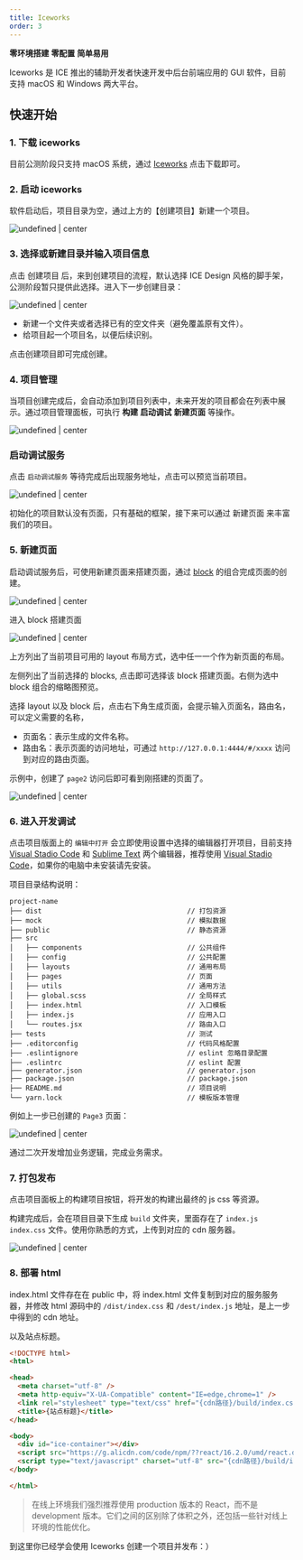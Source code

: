 ```yaml
---
title: Iceworks
order: 3
---
```


**零环境搭建** **零配置** **简单易用**

Iceworks 是 ICE 推出的辅助开发者快速开发中后台前端应用的 GUI 软件，目前支持 macOS 和 Windows 两大平台。

## 快速开始

### 1. 下载 iceworks

目前公测阶段只支持 macOS 系统，通过 [Iceworks](https://alibaba.github.io/ice/#/iceworks) 点击下载即可。

### 2. 启动 iceworks

软件启动后，项目目录为空，通过上方的【创建项目】新建一个项目。

![undefined | center](https://img.alicdn.com/tfs/TB14o5YlsjI8KJjSsppXXXbyVXa-1648-1128.png)

### 3. 选择或新建目录并输入项目信息

点击 创建项目 后，来到创建项目的流程，默认选择 ICE Design 风格的脚手架，公测阶段暂只提供此选择。进入下一步创建目录：

![undefined | center](https://img.alicdn.com/tfs/TB1hJMUi5qAXuNjy1XdXXaYcVXa-1648-1128.png)

* 新建一个文件夹或者选择已有的空文件夹（避免覆盖原有文件）。
* 给项目起一个项目名，以便后续识别。

点击创建项目即可完成创建。

### 4. 项目管理

当项目创建完成后，会自动添加到项目列表中，未来开发的项目都会在列表中展示。通过项目管理面板，可执行 **构建** **启动调试** **新建页面** 等操作。

![undefined | center](https://img.alicdn.com/tfs/TB1o0rOksLJ8KJjy0FnXXcFDpXa-1424-1184.png)

### 启动调试服务

点击 `启动调试服务` 等待完成后出现服务地址，点击可以预览当前项目。

![undefined | center](https://img.alicdn.com/tfs/TB1tsaHksrI8KJjy0FhXXbfnpXa-2586-1398.png)

初始化的项目默认没有页面，只有基础的框架，接下来可以通过 新建页面 来丰富我们的项目。

### 5. 新建页面

启动调试服务后，可使用新建页面来搭建页面，通过 [block](https://alibaba.github.io/ice/#/template/block) 的组合完成页面的创建。

![undefined | center](https://img.alicdn.com/tfs/TB1uiuIkC_I8KJjy0FoXXaFnVXa-1424-1184.png)

进入 block 搭建页面

![undefined | center](https://img.alicdn.com/tfs/TB1boqPlsrI8KJjy0FhXXbfnpXa-1704-1184.png)

上方列出了当前项目可用的 layout 布局方式，选中任一一个作为新页面的布局。

左侧列出了当前选择的 blocks, 点击即可选择该 block 搭建页面。右侧为选中 block 组合的缩略图预览。

选择 layout 以及 block 后，点击右下角生成页面，会提示输入页面名，路由名，可以定义需要的名称，

* 页面名：表示生成的文件名称。
* 路由名：表示页面的访问地址，可通过 `http://127.0.0.1:4444/#/xxxx` 访问到对应的路由页面。

示例中，创建了 `page2` 访问后即可看到刚搭建的页面了。

![undefined | center](https://img.alicdn.com/tfs/TB15mjklv6H8KJjy0FjXXaXepXa-1704-1184.png)

### 6. 进入开发调试

点击项目版面上的 `编辑中打开` 会立即使用设置中选择的编辑器打开项目，目前支持 [Visual Stadio Code](https://code.visualstudio.com/) 和 [Sublime Text](https://www.sublimetext.com/) 两个编辑器，推荐使用 [Visual Stadio Code](https://code.visualstudio.com/)，如果你的电脑中未安装请先安装。

项目目录结构说明：

```
project-name
├── dist                                    // 打包资源
├── mock                                    // 模拟数据
├── public                                  // 静态资源
├── src
│   ├── components                          // 公共组件
│   ├── config                              // 公共配置
│   ├── layouts                             // 通用布局
│   ├── pages                               // 页面
│   ├── utils                               // 通用方法
│   ├── global.scss                         // 全局样式
│   ├── index.html                          // 入口模板
│   ├── index.js                            // 应用入口
│   └── routes.jsx                          // 路由入口
├── tests                                   // 测试
├── .editorconfig                           // 代码风格配置
├── .eslintignore                           // eslint 忽略目录配置
├── .eslintrc                               // eslint 配置
├── generator.json                          // generator.json
├── package.json                            // package.json
├── README.md                               // 项目说明
└── yarn.lock                               // 模板版本管理
```

例如上一步已创建的 `Page3` 页面：

![undefined | center](https://img.alicdn.com/tfs/TB1E912kwvD8KJjy0FlXXagBFXa-1810-1126.png)

通过二次开发增加业务逻辑，完成业务需求。

### 7. 打包发布

点击项目面板上的构建项目按钮，将开发的构建出最终的 js css 等资源。

构建完成后，会在项目目录下生成 `build` 文件夹，里面存在了 `index.js` `index.css` 文件。使用你熟悉的方式，上传到对应的 cdn 服务器。

![undefined | center](https://img.alicdn.com/tfs/TB1hCjMlx6I8KJjy0FgXXXXzVXa-1082-814.png)

### 8. 部署 html

index.html 文件存在在 public 中，将 index.html 文件复制到对应的服务服务器，并修改 html 源码中的 `/dist/index.css` 和 `/dest/index.js` 地址，是上一步中得到的 cdn 地址。

以及站点标题。

```html
<!DOCTYPE html>
<html>

<head>
  <meta charset="utf-8" />
  <meta http-equiv="X-UA-Compatible" content="IE=edge,chrome=1" />
  <link rel="stylesheet" type="text/css" href="{cdn路径}/build/index.css">
  <title>{站点标题}</title>
</head>

<body>
  <div id="ice-container"></div>
  <script src="https://g.alicdn.com/code/npm/??react/16.2.0/umd/react.development.js,react-dom/16.2.0/umd/react-dom.development.js"></script>
  <script type="text/javascript" charset="utf-8" src="{cdn路径}/build/index.js" id="ice-script"></script>
</body>

</html>
```

> 在线上环境我们强烈推荐使用 production 版本的 React，而不是 development 版本。它们之间的区别除了体积之外，还包括一些针对线上环境的性能优化。

到这里你已经学会使用 Iceworks 创建一个项目并发布：）
